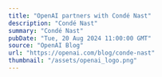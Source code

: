```yaml
---
title: "OpenAI partners with Condé Nast"
description: "Condé Nast"
summary: "Condé Nast"
pubDate: "Tue, 20 Aug 2024 11:00:00 GMT"
source: "OpenAI Blog"
url: "https://openai.com/blog/conde-nast"
thumbnail: "/assets/openai_logo.png"
---
```



